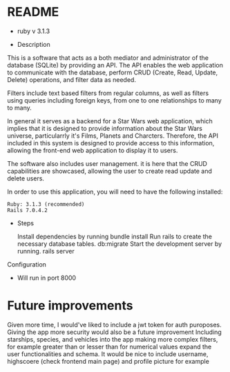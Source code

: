 # README

* ruby v 3.1.3

* Description

This is a software that acts as a both mediator and administrator of the database (SQLite) by providing an API. The API enables the web application to communicate with the database, perform CRUD (Create, Read, Update, Delete) operations, and filter data as needed.

Filters include text based filters from regular columns, as well as filters using queries including foreign keys, from one to one relationships to many to many.

In general it serves as a backend for a Star Wars web application, which implies that it is designed to provide information about the Star Wars universe, particularrly it's Films, Planets and Charcters. Therefore, the API included in this system is designed to provide access to this information, allowing the front-end web application to display it to users.

The software also includes user management. it is here that the CRUD capabilities are showcased, allowing the user to create read update and delete users.

In order to use this application, you will need to have the following installed:

    Ruby: 3.1.3 (recommended)
    Rails 7.0.4.2

* Steps

    Install dependencies by running 
        bundle install
    Run rails to create the necessary database tables.
        db:migrate
    Start the development server by running.
        rails server

Configuration

- Will run in port 8000

# Future improvements

Given more time, I would've liked to include a jwt token for auth puroposes.
Giving the app more security would also be a future improvement
Including starships, species, and vehicles into the app
making more complex filters, for example greater than or lesser than for numerical values
expand the user functionalities and schema. It would be nice to include username, highscoere (check frontend main page) and profile picture for example
